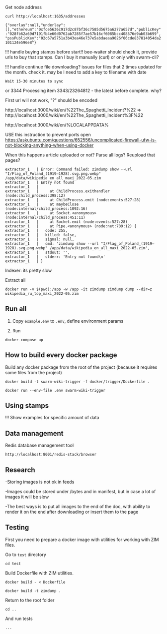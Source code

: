 Get node address

`curl http://localhost:1635/addresses`


`{"overlay":null,"underlay":[],"ethereum":"0xfce5636c917d2c87bf36c7585d5675a6277a657d","publicKey":"028fb62a69d7191fb4e60d0762ab7285f7ae57b16cf6085bcc408576e9ab03b699","pssPublicKey":"02c67a5751a3b43ea46e737e5abdaeaa9026f06cde837814054da2101124e596e8"}`

!!! handle buying stamps before start!! bee-waiter should check it, provide urls to buy that stamps. Can I buy it manually (curl) or only with swarm-cli?

!!! handle continue file downloading? issues for files that 2 times updated for the month. check it. may be I need to add a key to filename with date

`Wait 15-30 minutes to sync`

or 3344
Processing item 3343/23264812 - the latest before complete. why?

First url will not work, "?" should be encoded

http://localhost:3000/wiki/en/%22The_Spaghetti_Incident?%22 => http://localhost:3000/wiki/en/%22The_Spaghetti_Incident%3F%22

http://localhost:3000/wiki/en/%LOCALAPPDATA%

USE this instruction to prevent ports open https://askubuntu.com/questions/652556/uncomplicated-firewall-ufw-is-not-blocking-anything-when-using-docker

When this happens article uploaded or not? Parse all logs? Reupload that pages?

```
extractor_1   | Error: Command failed: zimdump show --url "I/Flag_of_Poland_(1919–1928).svg.png.webp" /app/data/wikipedia_en_all_maxi_2022-05.zim
extractor_1   | Entry not found
extractor_1   | 
extractor_1   |     at ChildProcess.exithandler (node:child_process:398:12)
extractor_1   |     at ChildProcess.emit (node:events:527:28)
extractor_1   |     at maybeClose (node:internal/child_process:1092:16)
extractor_1   |     at Socket.<anonymous> (node:internal/child_process:451:11)
extractor_1   |     at Socket.emit (node:events:527:28)
extractor_1   |     at Pipe.<anonymous> (node:net:709:12) {
extractor_1   |   code: 255,
extractor_1   |   killed: false,
extractor_1   |   signal: null,
extractor_1   |   cmd: 'zimdump show --url "I/Flag_of_Poland_(1919–1928).svg.png.webp" /app/data/wikipedia_en_all_maxi_2022-05.zim',
extractor_1   |   stdout: '',
extractor_1   |   stderr: 'Entry not found\n'
extractor_1   | }
```

Indexer: its pretty slow


Extract all

```
docker run -v $(pwd):/app -w /app -it zimdump zimdump dump --dir=z wikipedia_ru_top_maxi_2022-05.zim
```

## Run all

1) Copy `example.env` to `.env`, define environment params

2) Run 

`docker-compose up`

## How to build every docker package

Build any docker package from the root of the project (because it requires some files from the project)

`docker build -t swarm-wiki-trigger -f docker/trigger/Dockerfile . `

`docker run --env-file .env swarm-wiki-trigger`

## Using stamps

!!! Show examples for specific amount of data

## Data management

Redis database management tool

`http://localhost:8001/redis-stack/browser`

## Research

-Storing images is not ok in feeds

-Images could be stored under /bytes and in manifest, but in case a lot of images it will be slow

-The best ways is to put all images to the end of the doc, with ability to render it on the end after downloading or insert them to the page

## Testing

First you need to prepare a docker image with utilities for working with ZIM files.

Go to `test` directory

`cd test`

Build Dockerfile with ZIM utilities.

`docker build - < Dockerfile`

`docker build -t zimdump .`

Return to the root folder

`cd ..`

And run tests

`...`